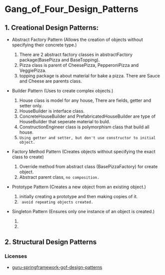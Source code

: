 # Gang_of_Four_Design_Patterns

## 1. Creational Design Patterns:

- Abstract Factory Pattern (Allows the creation of objects without specifying their concrete type.)

	1. There are 2 abstract factory classes in abstractFactory package(BasePizza and BaseTopping). 
	2. Pizza class is parent of CheesePizza, PepperoniPizza and VeggiePizza.
	3. topping package is about material for bake a pizza. There are Sauce and Cheese are parents class.

- Builder Pattern (Uses to create complex objects.)

	1. House class is model for any house, There are fields, getter and setter only.
	2. HouseBuilder is interface class.
	3. ConcreteHouseBuilder and PrefabricatedHouseBuilder are type of HouseBuilder that seperate material to buld.
	4. ConstructionEngineer class is polymorphism class that build all house.
	5. ```Using getter and setter, but don't use constructor to initial object.```

- Factory Method Pattern (Creates objects without specifying the exact class to create)

    1. Override method from abstract class (BasePizzaFactory) for create object.
    2. Abstract parent class, ```no composition.``` 

- Prototype Pattern (Creates a new object from an existing object.)

	1. initially creating a prototype and then making copies of it.
	2. ``` avoid repeating objects created.``` 

- Singleton Pattern (Ensures only one instance of an object is created.)

	1.
	2.


## 2. Structural Design Patterns


### Licenses

- [guru-springframework-gof-design-patterns](https://springframework.guru/gang-of-four-design-patterns/)


